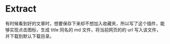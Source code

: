 # Extract

有时候看到好的文章时，想要保存下来却不想加入收藏夹，所以写了这个插件，能够实现点击图标，生成 title 同名的 md 文件，将当前网页的的 url 写入该文件，并下载到默认下载目录。